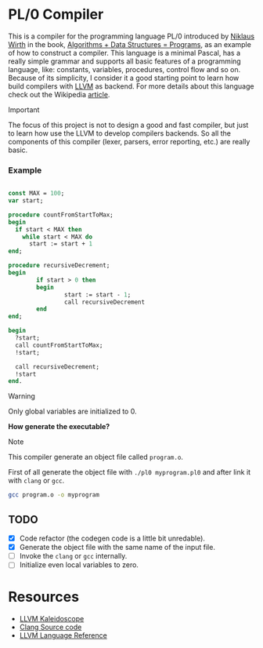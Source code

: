 # PL/0 Compiler

This is a compiler for the programming language PL/0 introduced by [Niklaus Wirth](https://en.wikipedia.org/wiki/Niklaus_Wirth) in the book, 
[Algorithms + Data Structures = Programs](https://en.wikipedia.org/wiki/Algorithms_%2B_Data_Structures_%3D_Programs), as an example of how to construct a compiler.
This language is a minimal Pascal, has a really simple grammar and supports all basic features of a programming language, like: constants, variables, procedures, control flow and so on.
Because of its simplicity, I consider it a good starting point to learn how build compilers with [LLVM](https://llvm.org/) as backend.
For more details about this language check out the Wikipedia [article](https://en.wikipedia.org/wiki/PL/0).

> [!IMPORTANT]
> The focus of this project is not to design a good and fast compiler, but just to learn how use the LLVM to develop compilers backends.
> So all the components of this compiler (lexer, parsers, error reporting, etc.) are really basic.

### Example

```pascal

const MAX = 100;
var start;

procedure countFromStartToMax;
begin
  if start < MAX then
    while start < MAX do
      start := start + 1
end;

procedure recursiveDecrement;
begin
        if start > 0 then
        begin
                start := start - 1;
                call recursiveDecrement
        end
end;

begin
  ?start;
  call countFromStartToMax;
  !start;

  call recursiveDecrement;
  !start
end.
```

> [!WARNING]
> Only global variables are initialized to 0.

**How generate the executable?**

> [!NOTE]
> This compiler generate an object file called `program.o`.

First of all generate the object file with `./pl0 myprogram.pl0` and after link it with `clang` or `gcc`.
```bash
gcc program.o -o myprogram
```

## TODO

- [x] Code refactor (the codegen code is a little bit unredable).
- [x] Generate the object file with the same name of the input file.
- [ ] Invoke the `clang` or `gcc` internally.
- [ ] Initialize even local variables to zero.

# Resources

- [LLVM Kaleidoscope](https://llvm.org/docs/tutorial/)
- [Clang Source code](https://github.com/llvm/llvm-project/tree/main/clang/)
- [LLVM Language Reference](https://llvm.org/docs/LangRef.html)



